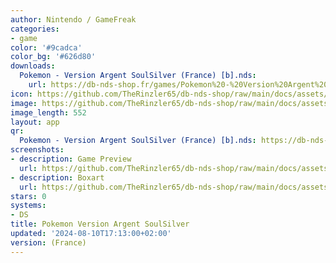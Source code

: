 ```yaml
---
author: Nintendo / GameFreak
categories:
- game
color: '#9cadca'
color_bg: '#626d80'
downloads:
  Pokemon - Version Argent SoulSilver (France) [b].nds:
    url: https://db-nds-shop.fr/games/Pokemon%20-%20Version%20Argent%20SoulSilver%20%28France%29%20%5Bb%5D.nds
icon: https://github.com/TheRinzler65/db-nds-shop/raw/main/docs/assets/images/icons/pokemonargent.png
image: https://github.com/TheRinzler65/db-nds-shop/raw/main/docs/assets/images/icons/pokemonargent.png
image_length: 552
layout: app
qr:
  Pokemon - Version Argent SoulSilver (France) [b].nds: https://db-nds-shop.fr/assets/images/qr/pokemon---version-argent-soulsilver-france-b-nds.png
screenshots:
- description: Game Preview
  url: https://github.com/TheRinzler65/db-nds-shop/raw/main/docs/assets/images/screenshots/pokemonargent/pokemonargent.png
- description: Boxart
  url: https://github.com/TheRinzler65/db-nds-shop/raw/main/docs/assets/images/boxart/PokemonVersion%20Argent%20SoulSilver%20(France)%20%5Bb%5D.nds).png
stars: 0
systems:
- DS
title: Pokemon Version Argent SoulSilver
updated: '2024-08-10T17:13:00+02:00'
version: (France)
---
```

